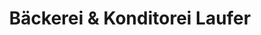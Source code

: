 ---
title: "Bäckerei & Konditorei Laufer"
url: /berlin/baeckerei-und-konditorei-laufer-frohnauer-strasse/
shop: Allgemein
---
